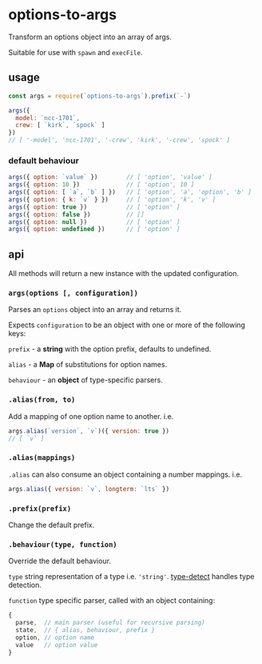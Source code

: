 # options-to-args

Transform an options object into an array of args.

Suitable for use with `spawn` and `execFile`.

## usage

```javascript
const args = require(`options-to-args`).prefix(`-`)

args({
  model: `ncc-1701`,
  crew: [ `kirk`, `spock` ]
})
// [ '-model', 'ncc-1701', '-crew', 'kirk', '-crew', 'spock' ]
```

### default behaviour

```javascript
args({ option: `value` })        // [ 'option', 'value' ]
args({ option: 10 })             // [ 'option', 10 ]
args({ option: [ `a`, `b` ] })   // [ 'option', 'a', 'option', 'b' ]
args({ option: { k: `v` } })     // [ 'option', 'k', 'v' ]
args({ option: true })           // [ 'option' ]
args({ option: false })          // []
args({ option: null })           // [ 'option' ]
args({ option: undefined })      // [ 'option' ]
```

## api

All methods will return a new instance with the updated configuration.

### `args(options [, configuration])`

Parses an `options` object into an array and returns it.

Expects `configuration` to be an object with one or more of the following keys:

`prefix` - a **string** with the option prefix, defaults to undefined.

`alias` - a **Map** of substitutions for option names.

`behaviour` - an **object** of type-specific parsers.

### `.alias(from, to)`

Add a mapping of one option name to another. i.e.

```javascript
args.alias(`version`, `v`)({ version: true })
// [ `v` ]
```

### `.alias(mappings)`

`.alias` can also consume an object containing a number mappings. i.e.

```javascript
args.alias({ version: `v`, longterm: `lts` })
```

### `.prefix(prefix)`

Change the default prefix.

### `.behaviour(type, function)`

Override the default behaviour.

`type` string representation of a type i.e. `'string'`. [type-detect](https://github.com/chaijs/type-detect) handles type detection.

`function` type specific parser, called with an object containing:

```javascript
{
  parse,  // main parser (useful for recursive parsing)
  state,  // { alias, behaviour, prefix }
  option, // option name
  value   // option value
}
```
